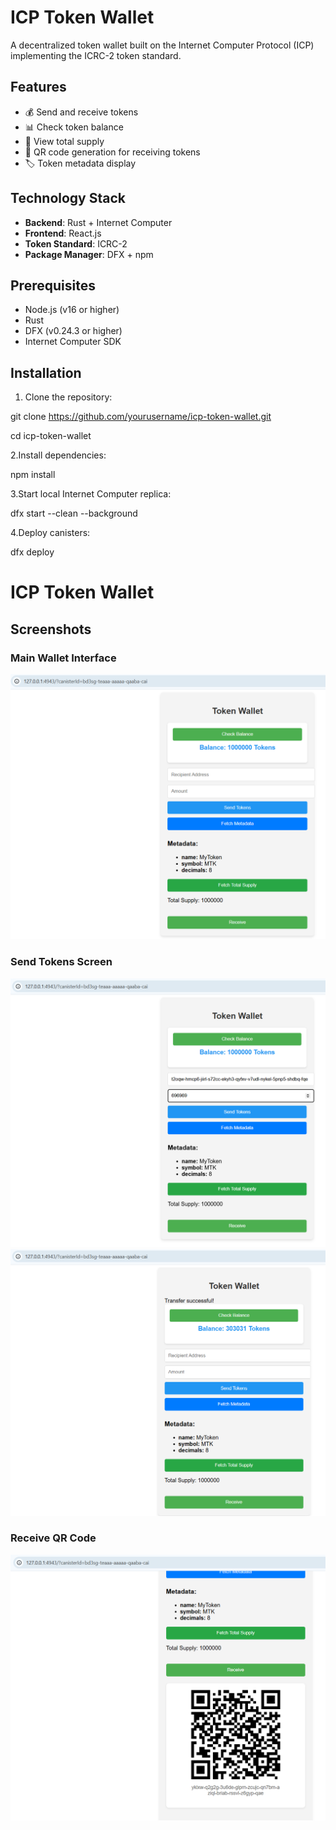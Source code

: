 # ICP Token Wallet

A decentralized token wallet built on the Internet Computer Protocol (ICP) implementing the ICRC-2 token standard.

## Features

- 💰 Send and receive tokens
- 📊 Check token balance
- 🔄 View total supply
- 📱 QR code generation for receiving tokens
- 🏷️ Token metadata display

## Technology Stack

- **Backend**: Rust + Internet Computer
- **Frontend**: React.js
- **Token Standard**: ICRC-2
- **Package Manager**: DFX + npm

## Prerequisites

- Node.js (v16 or higher)
- Rust
- DFX (v0.24.3 or higher)
- Internet Computer SDK

## Installation

1. Clone the repository:

git clone https://github.com/yourusername/icp-token-wallet.git

cd icp-token-wallet


2.Install dependencies:

npm install


3.Start local Internet Computer replica:

dfx start --clean --background


4.Deploy canisters:

dfx deploy


# ICP Token Wallet

## Screenshots

### Main Wallet Interface
![Wallet Interface](/public/images/wallet-home.png)

### Send Tokens Screen
![Send Screen](/public/images/send-screen.png)
![Sent Screen](/public/images/sent-screen.png)

### Receive QR Code
![Receive Screen](/public/images/receive-screen.png)
